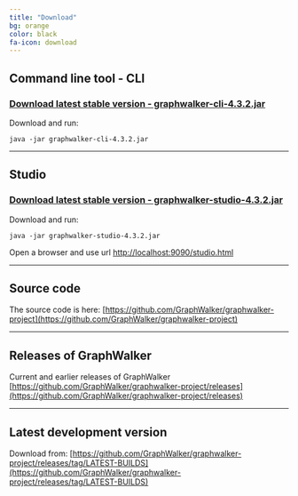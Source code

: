 ```yaml
---
title: "Download"
bg: orange
color: black
fa-icon: download
---
```


## Command line tool - CLI

### [Download latest stable version - graphwalker-cli-4.3.2.jar](https://github.com/GraphWalker/graphwalker-project/releases/download/4.3.2/graphwalker-cli-4.3.2.jar)

Download and run:
```console
java -jar graphwalker-cli-4.3.2.jar
```

---------------------------

## Studio

### [Download latest stable version - graphwalker-studio-4.3.2.jar](https://github.com/GraphWalker/graphwalker-project/releases/download/4.3.2/graphwalker-studio-4.3.2.jar)

Download and run:
```console
java -jar graphwalker-studio-4.3.2.jar
```

Open a browser and use url [http://localhost:9090/studio.html](http://localhost:9090/studio.html)

---------------------------

## Source code

The source code is here: [https://github.com/GraphWalker/graphwalker-project](https://github.com/GraphWalker/graphwalker-project)

---------------------------

## Releases of GraphWalker

Current and earlier releases of GraphWalker [https://github.com/GraphWalker/graphwalker-project/releases](https://github.com/GraphWalker/graphwalker-project/releases)

---------------------------

## Latest development version

Download from: [https://github.com/GraphWalker/graphwalker-project/releases/tag/LATEST-BUILDS](https://github.com/GraphWalker/graphwalker-project/releases/tag/LATEST-BUILDS)
